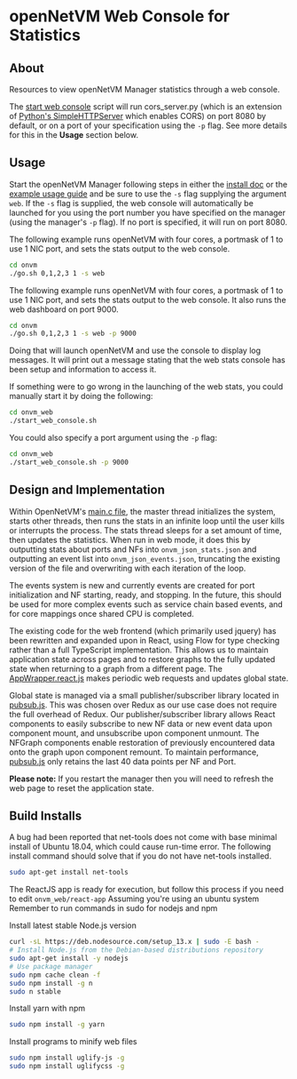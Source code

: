 # openNetVM Web Console for Statistics

## About

Resources to view openNetVM Manager statistics through a web console.

The [start web console][start_web] script will run cors_server.py (which is an extension of [Python's SimpleHTTPServer][simplehttp] which enables CORS) on port 8080 by default, or on a port of your specification using the `-p` flag. See more details for this in the **Usage** section below.

## Usage

Start the openNetVM Manager following steps in either the [install
doc][install] or the [example usage guide][examples] and be sure to use
the `-s` flag supplying the argument `web`. If the `-s` flag is supplied,
the web console will automatically be launched for you using the port
number you have specified on the manager (using the manager's `-p` flag).
If no port is specified, it will run on port 8080.

The following example runs openNetVM with four cores, a portmask of 1
to use 1 NIC port, and sets the stats output to the web console.

```sh
cd onvm
./go.sh 0,1,2,3 1 -s web
```

The following example runs openNetVM with four cores, a portmask of 1
to use 1 NIC port, and sets the stats output to the web console. It also runs
the web dashboard on port 9000.

```sh
cd onvm
./go.sh 0,1,2,3 1 -s web -p 9000
```

Doing that will launch openNetVM and use the console to display log
messages. It will print out a message stating that the web stats
console has been setup and information to access it.

If something were to go wrong in the launching of the web stats, you could
manually start it by doing the following:

```sh
cd onvm_web
./start_web_console.sh
```

You could also specify a port argument using the `-p` flag:

```sh
cd onvm_web
./start_web_console.sh -p 9000
```

## Design and Implementation

Within OpenNetVM's [main.c file][onvm_main_c], the master thread initializes the system, starts other threads, then runs the stats in an infinite loop until the user kills or interrupts the process. The stats thread sleeps for a set amount of time, then updates the statistics. When run in web mode, it does this by outputting stats about ports and NFs into `onvm_json_stats.json` and outputting an event list into `onvm_json_events.json`, truncating the existing version of the file and overwriting with each iteration of the loop.

The events system is new and currently events are created for port initialization and NF starting, ready, and stopping. In the future, this should be used for more complex events such as service chain based events, and for core mappings once shared CPU is completed.

The existing code for the web frontend (which primarily used jquery) has been rewritten and expanded upon in React, using Flow for type checking rather than a full TypeScript implementation. This allows us to maintain application state across pages and to restore graphs to the fully updated state when returning to a graph from a different page. The [AppWrapper.react.js][app_wrapper_react_js] makes periodic web requests and updates global state.

Global state is managed via a small publisher/subscriber library located in [pubsub.js][pubsub_js]. This was chosen over Redux as our use case does not require the full overhead of Redux. Our publisher/subscriber library allows React components to easily subscribe to new NF data or new event data upon component mount, and unsubscribe upon component unmount. The NFGraph components enable restoration of previously encountered data onto the graph upon component remount. To maintain performance, [pubsub.js][pubsub_js] only retains the last 40 data points per NF and Port.

**Please note:** If you restart the manager then you will need to refresh the web page to reset the application state.

## Build Installs

A bug had been reported that net-tools does not come with base minimal install of Ubuntu 18.04, which could cause run-time error.
The following install command should solve that if you do not have net-tools installed.

````sh
sudo apt-get install net-tools
````

The ReactJS app is ready for execution, but follow this process if you need to edit `onvm_web/react-app`
Assuming you're using an ubuntu system
Remember to run commands in sudo for nodejs and npm

Install latest stable Node.js version
```sh
curl -sL https://deb.nodesource.com/setup_13.x | sudo -E bash -
# Install Node.js from the Debian-based distributions repository
sudo apt-get install -y nodejs
# Use package manager
sudo npm cache clean -f
sudo npm install -g n
sudo n stable
```

Install yarn with npm
```sh
sudo npm install -g yarn
```

Install programs to minify web files
```sh
sudo npm install uglify-js -g
sudo npm install uglifycss -g
```

[install]: ../docs/Install.md
[examples]: ../docs/Examples.md
[start_web]: ./start_web_console.sh
[simplehttp]: https://docs.python.org/2/library/simplehttpserver.html
[onvm_main_c]: ../onvm/onvm_mgr/main.c
[app_wrapper_react_js]: ./react-app/src/AppWrapper.react.js
[pubsub_js]: ./react-app/src/pubsub.js
